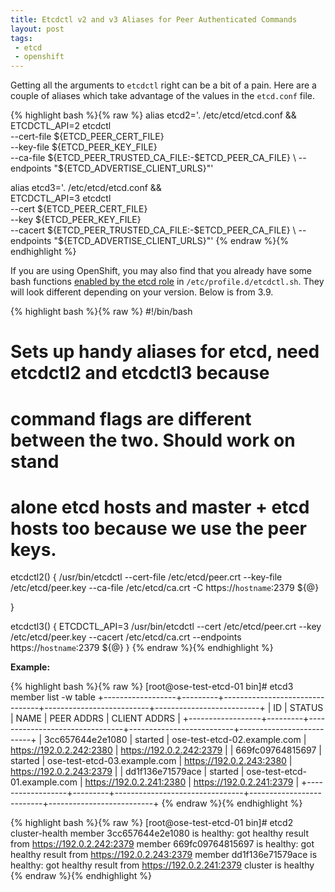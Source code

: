 ```yaml
---
title: Etcdctl v2 and v3 Aliases for Peer Authenticated Commands
layout: post
tags:
 - etcd
 - openshift
---
```


Getting all the arguments to `etcdctl` right can be a bit of a pain. Here are a couple of aliases which take advantage of the values in the `etcd.conf` file.

{% highlight bash %}{% raw %}
alias etcd2='. /etc/etcd/etcd.conf && \
    ETCDCTL_API=2 etcdctl \
    --cert-file ${ETCD_PEER_CERT_FILE} \
    --key-file ${ETCD_PEER_KEY_FILE} \
    --ca-file ${ETCD_PEER_TRUSTED_CA_FILE:-$ETCD_PEER_CA_FILE} \
    --endpoints "${ETCD_ADVERTISE_CLIENT_URLS}"'

alias etcd3='. /etc/etcd/etcd.conf && \
    ETCDCTL_API=3 etcdctl \
    --cert ${ETCD_PEER_CERT_FILE} \
    --key ${ETCD_PEER_KEY_FILE} \
    --cacert ${ETCD_PEER_TRUSTED_CA_FILE:-$ETCD_PEER_CA_FILE} \
    --endpoints "${ETCD_ADVERTISE_CLIENT_URLS}"'
{% endraw %}{% endhighlight %}

If you are using OpenShift, you may also find that you already have some bash functions [enabled by the etcd role](https://github.com/openshift/openshift-ansible/blob/master/roles/etcd/tasks/drop_etcdctl.yml) in `/etc/profile.d/etcdctl.sh`. They will look different depending on your version. Below is from 3.9.

{% highlight bash %}{% raw %}
#!/bin/bash
# Sets up handy aliases for etcd, need etcdctl2 and etcdctl3 because
# command flags are different between the two. Should work on stand
# alone etcd hosts and master + etcd hosts too because we use the peer keys.
etcdctl2() {
 /usr/bin/etcdctl --cert-file /etc/etcd/peer.crt --key-file /etc/etcd/peer.key --ca-file /etc/etcd/ca.crt -C https://`hostname`:2379 ${@}

}

etcdctl3() {
 ETCDCTL_API=3 /usr/bin/etcdctl --cert /etc/etcd/peer.crt --key /etc/etcd/peer.key --cacert /etc/etcd/ca.crt --endpoints https://`hostname`:2379 ${@}
}
{% endraw %}{% endhighlight %}

**Example:**

{% highlight bash %}{% raw %}
[root@ose-test-etcd-01 bin]# etcd3 member list -w table
+------------------+---------+--------------------------------+--------------------------+--------------------------+
|        ID        | STATUS  |             NAME               |         PEER ADDRS       |        CLIENT ADDRS      |
+------------------+---------+--------------------------------+--------------------------+--------------------------+
| 3cc657644e2e1080 | started |   ose-test-etcd-02.example.com | https://192.0.2.242:2380 | https://192.0.2.242:2379 |
| 669fc09764815697 | started |   ose-test-etcd-03.example.com | https://192.0.2.243:2380 | https://192.0.2.243:2379 |
| dd1f136e71579ace | started |   ose-test-etcd-01.example.com | https://192.0.2.241:2380 | https://192.0.2.241:2379 |
+------------------+---------+--------------------------------+--------------------------+--------------------------+
{% endraw %}{% endhighlight %}

{% highlight bash %}{% raw %}
[root@ose-test-etcd-01 bin]# etcd2 cluster-health
member 3cc657644e2e1080 is healthy: got healthy result from https://192.0.2.242:2379
member 669fc09764815697 is healthy: got healthy result from https://192.0.2.243:2379
member dd1f136e71579ace is healthy: got healthy result from https://192.0.2.241:2379
cluster is healthy
{% endraw %}{% endhighlight %}
